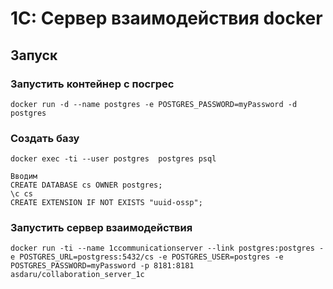 # 1С: Сервер взаимодействия docker 


## Запуск

### Запустить контейнер с посгрес
```
docker run -d --name postgres -e POSTGRES_PASSWORD=myPassword -d postgres
```
### Создать базу
```
docker exec -ti --user postgres  postgres psql

Вводим
CREATE DATABASE cs OWNER postgres;
\c cs
CREATE EXTENSION IF NOT EXISTS "uuid-ossp";
```

### Запустить сервер взаимодействия

```
docker run -ti --name 1ccommunicationserver --link postgres:postgres -e POSTGRES_URL=postgress:5432/cs -e POSTGRES_USER=postgres -e POSTGRES_PASSWORD=myPassword -p 8181:8181 asdaru/collaboration_server_1c
```


